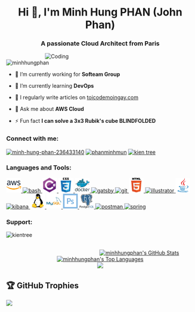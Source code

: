 <h1 align="center">Hi 👋, I'm Minh Hung PHAN (John Phan)</h1>
<h3 align="center">A passionate Cloud Architect from Paris</h3>
<img align="right" alt="Coding" width="400" src="https://giffiles.alphacoders.com/208/208553.gif">


<p align="left"> <img src="https://komarev.com/ghpvc/?username=minhhungphan&label=Profile%20views&color=0e75b6&style=flat" alt="minhhungphan" /> </p>

- 🔭 I’m currently working for **Softeam Group**

- 🌱 I’m currently learning **DevOps**

- 📝 I regularly write articles on [toicodemoingay.com](https://toicodemoingay.com)

- 💬 Ask me about **AWS Cloud**

- ⚡ Fun fact **I can solve a 3x3 Rubik's cube BLINDFOLDED**

<h3 align="left">Connect with me:</h3>
<p align="left">
<a href="https://linkedin.com/in/minh-hung-phan-236433140" target="blank"><img align="center" src="https://raw.githubusercontent.com/rahuldkjain/github-profile-readme-generator/master/src/images/icons/Social/linked-in-alt.svg" alt="minh-hung-phan-236433140" height="30" width="40" /></a>
<a href="https://fb.com/phanminhmun" target="blank"><img align="center" src="https://raw.githubusercontent.com/rahuldkjain/github-profile-readme-generator/master/src/images/icons/Social/facebook.svg" alt="phanminhmun" height="30" width="40" /></a>
<a href="https://www.youtube.com/@kientree" target="blank"><img align="center" src="https://raw.githubusercontent.com/rahuldkjain/github-profile-readme-generator/master/src/images/icons/Social/youtube.svg" alt="kien tree" height="30" width="40" /></a>
</p>

<h3 align="left">Languages and Tools:</h3>
<p align="left"> <a href="https://aws.amazon.com" target="_blank" rel="noreferrer"> <img src="https://raw.githubusercontent.com/devicons/devicon/master/icons/amazonwebservices/amazonwebservices-original-wordmark.svg" alt="aws" width="40" height="40"/> </a> <a href="https://www.gnu.org/software/bash/" target="_blank" rel="noreferrer"> <img src="https://www.vectorlogo.zone/logos/gnu_bash/gnu_bash-icon.svg" alt="bash" width="40" height="40"/> </a> <a href="https://www.w3schools.com/cs/" target="_blank" rel="noreferrer"> <img src="https://raw.githubusercontent.com/devicons/devicon/master/icons/csharp/csharp-original.svg" alt="csharp" width="40" height="40"/> </a> <a href="https://www.w3schools.com/css/" target="_blank" rel="noreferrer"> <img src="https://raw.githubusercontent.com/devicons/devicon/master/icons/css3/css3-original-wordmark.svg" alt="css3" width="40" height="40"/> </a> <a href="https://www.docker.com/" target="_blank" rel="noreferrer"> <img src="https://raw.githubusercontent.com/devicons/devicon/master/icons/docker/docker-original-wordmark.svg" alt="docker" width="40" height="40"/> </a> <a href="https://www.gatsbyjs.com/" target="_blank" rel="noreferrer"> <img src="https://www.vectorlogo.zone/logos/gatsbyjs/gatsbyjs-icon.svg" alt="gatsby" width="40" height="40"/> </a> <a href="https://git-scm.com/" target="_blank" rel="noreferrer"> <img src="https://www.vectorlogo.zone/logos/git-scm/git-scm-icon.svg" alt="git" width="40" height="40"/> </a> <a href="https://www.w3.org/html/" target="_blank" rel="noreferrer"> <img src="https://raw.githubusercontent.com/devicons/devicon/master/icons/html5/html5-original-wordmark.svg" alt="html5" width="40" height="40"/> </a> <a href="https://www.adobe.com/in/products/illustrator.html" target="_blank" rel="noreferrer"> <img src="https://www.vectorlogo.zone/logos/adobe_illustrator/adobe_illustrator-icon.svg" alt="illustrator" width="40" height="40"/> </a> <a href="https://www.java.com" target="_blank" rel="noreferrer"> <img src="https://raw.githubusercontent.com/devicons/devicon/master/icons/java/java-original.svg" alt="java" width="40" height="40"/> </a> <a href="https://www.elastic.co/kibana" target="_blank" rel="noreferrer"> <img src="https://www.vectorlogo.zone/logos/elasticco_kibana/elasticco_kibana-icon.svg" alt="kibana" width="40" height="40"/> </a> <a href="https://www.linux.org/" target="_blank" rel="noreferrer"> <img src="https://raw.githubusercontent.com/devicons/devicon/master/icons/linux/linux-original.svg" alt="linux" width="40" height="40"/> </a> <a href="https://www.mysql.com/" target="_blank" rel="noreferrer"> <img src="https://raw.githubusercontent.com/devicons/devicon/master/icons/mysql/mysql-original-wordmark.svg" alt="mysql" width="40" height="40"/> </a> <a href="https://www.photoshop.com/en" target="_blank" rel="noreferrer"> <img src="https://raw.githubusercontent.com/devicons/devicon/master/icons/photoshop/photoshop-line.svg" alt="photoshop" width="40" height="40"/> </a> <a href="https://www.postgresql.org" target="_blank" rel="noreferrer"> <img src="https://raw.githubusercontent.com/devicons/devicon/master/icons/postgresql/postgresql-original-wordmark.svg" alt="postgresql" width="40" height="40"/> </a> <a href="https://postman.com" target="_blank" rel="noreferrer"> <img src="https://www.vectorlogo.zone/logos/getpostman/getpostman-icon.svg" alt="postman" width="40" height="40"/> </a> <a href="https://spring.io/" target="_blank" rel="noreferrer"> <img src="https://www.vectorlogo.zone/logos/springio/springio-icon.svg" alt="spring" width="40" height="40"/> </a> </p>

<h3 align="left">Support:</h3>
<p><a href="https://www.buymeacoffee.com/kientree"> <img align="left" src="https://cdn.buymeacoffee.com/buttons/v2/default-yellow.png" height="50" width="210" alt="kientree" /></a></p><br><br>


<p></p>

<div align="center">
  <a href="https://github.com/minhhungphan">
  <img height="180em" src="https://github-readme-stats.vercel.app/api?username=minhhungphan&show_icons=true&include_all_commits=true&theme=tokyonight&count_private=true&cache_seconds=1800" alt="minhhungphan's GitHub Stats" />
  <img height="180em" src="https://github-readme-stats.vercel.app/api/top-langs/?username=minhhungphan&theme=tokyonight&layout=compact&cache_seconds=1800" alt="minhhungphan's Top Languages" />
  </a>
</div>

<div align="center">
  <img src="https://github-readme-streak-stats.herokuapp.com/?user=minhhungphan&theme=tokyonight">
</div>

<h2>🏆 GitHub Trophies</h2>
<img src="https://github-profile-trophy.vercel.app/?username=minhhungphan&theme=dracular&column=7" >
